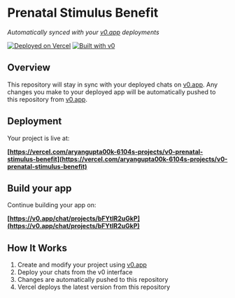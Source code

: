 # Prenatal Stimulus Benefit

*Automatically synced with your [v0.app](https://v0.app) deployments*

[![Deployed on Vercel](https://img.shields.io/badge/Deployed%20on-Vercel-black?style=for-the-badge&logo=vercel)](https://vercel.com/aryangupta00k-6104s-projects/v0-prenatal-stimulus-benefit)
[![Built with v0](https://img.shields.io/badge/Built%20with-v0.app-black?style=for-the-badge)](https://v0.app/chat/projects/bFYtIR2uGkP)

## Overview

This repository will stay in sync with your deployed chats on [v0.app](https://v0.app).
Any changes you make to your deployed app will be automatically pushed to this repository from [v0.app](https://v0.app).

## Deployment

Your project is live at:

**[https://vercel.com/aryangupta00k-6104s-projects/v0-prenatal-stimulus-benefit](https://vercel.com/aryangupta00k-6104s-projects/v0-prenatal-stimulus-benefit)**

## Build your app

Continue building your app on:

**[https://v0.app/chat/projects/bFYtIR2uGkP](https://v0.app/chat/projects/bFYtIR2uGkP)**

## How It Works

1. Create and modify your project using [v0.app](https://v0.app)
2. Deploy your chats from the v0 interface
3. Changes are automatically pushed to this repository
4. Vercel deploys the latest version from this repository
